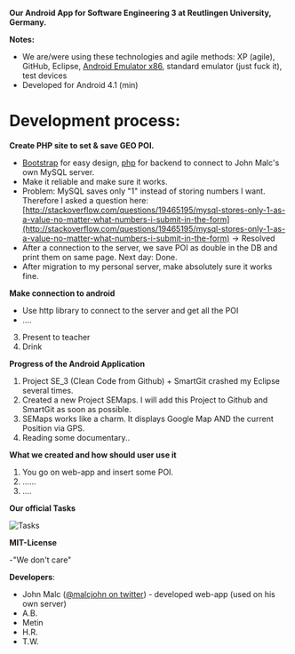 **Our Android App for Software Engineering 3 at Reutlingen University, Germany.**

**Notes:**

- We are/were using these technologies and agile methods: XP (agile), GitHub, Eclipse, [Android Emulator x86](https://sites.google.com/a/android-x86.org/web/), standard emulator (just fuck it), test devices
- Developed for Android 4.1 (min)

# Development process: #

**Create PHP site to set & save GEO POI.**

- [Bootstrap](http://getbootstrap.com) for easy design, [php](http://php.net) for backend to connect to John Malc's own MySQL server. 
- Make it reliable and make sure it works. 
- Problem: MySQL saves only "1" instead of storing numbers I want. Therefore I asked a question here: [http://stackoverflow.com/questions/19465195/mysql-stores-only-1-as-a-value-no-matter-what-numbers-i-submit-in-the-form](http://stackoverflow.com/questions/19465195/mysql-stores-only-1-as-a-value-no-matter-what-numbers-i-submit-in-the-form) -> Resolved
- After a connection to the server, we save POI as double in the DB and print them on same page. Next day: Done.
- After migration to my personal server, make absolutely sure it works fine.

**Make connection to android**

- Use http library to connect to the server and get all the POI
- ....

3. Present to teacher
4. Drink

**Progress of the Android Application**

1. Project SE_3 (Clean Code from Github) + SmartGit crashed my Eclipse several times.
2. Created a new Project SEMaps. I will add this Project to Github and SmartGit as soon as possible.
3. SEMaps works like a charm. It displays Google Map AND the current Position via GPS.
4. Reading some documentary..

**What we created and how should user use it**

1. You go on web-app and insert some POI.
2. ......
3. ....


**Our official Tasks**

![Tasks](/aufgabe.JPG)

**MIT-License**

-"We don't care"

**Developers**:

- John Malc ([@malcjohn on twitter](https://twitter.com/malcjohn)) - developed web-app (used on his own server)
- A.B.
- Metin 
- H.R.
- T.W.



